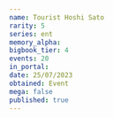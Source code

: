 ```yaml
---
name: Tourist Hoshi Sato
rarity: 5
series: ent
memory_alpha:
bigbook_tier: 4
events: 20
in_portal:
date: 25/07/2023
obtained: Event
mega: false
published: true
---
```



